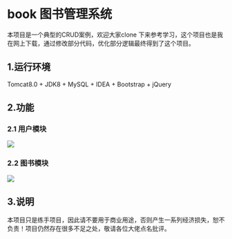 
# book 图书管理系统 

本项目是一个典型的CRUD案例，欢迎大家clone 下来参考学习，这个项目也是我在网上下载，通过修改部分代码，优化部分逻辑最终得到了这个项目。

## 1.运行环境
Tomcat8.0 + JDK8 + MySQL + IDEA + Bootstrap + jQuery

## 2.功能
### 2.1 用户模块
![](https://github.com/tw1996/book/blob/master/WebContent/resource/images/user_info.png?raw=true)
### 2.2 图书模块
![](https://github.com/tw1996/book/blob/master/WebContent/resource/images/book_info.png?raw=true)

## 3.说明
本项目只是练手项目，因此请不要用于商业用途，否则产生一系列经济损失，恕不负责！项目仍然存在很多不足之处，敬请各位大佬点名批评。
